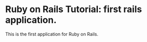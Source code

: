 # Ruby on Rails Tutorial: first rails application.

This is the first application for Ruby on Rails.